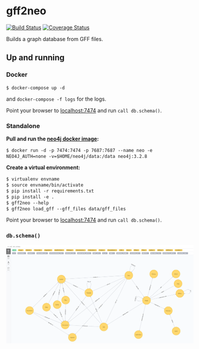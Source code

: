 # gff2neo

[![Build Status](https://travis-ci.org/COMBAT-TB/gff2neo.svg?branch=master)](https://travis-ci.org/COMBAT-TB/gff2neo) [![Coverage Status](https://coveralls.io/repos/github/thobalose/gff2neo/badge.svg)](https://coveralls.io/github/thobalose/gff2neo)

Builds a graph database from GFF files.

## Up and running

### Docker

```
$ docker-compose up -d
```
and `docker-compose -f logs` for the logs.

Point your browser to [localhost:7474](http://0.0.0.0:7474) and run `call db.schema()`.

### Standalone

**Pull and run the [neo4j docker image](https://hub.docker.com/_/neo4j/):**

```
$ docker run -d -p 7474:7474 -p 7687:7687 --name neo -e NEO4J_AUTH=none -v=$HOME/neo4j/data:/data neo4j:3.2.8
```

**Create a virtual environment:**

```
$ virtualenv envname
$ source envname/bin/activate
$ pip install -r requirements.txt
$ pip install -e .
$ gff2neo --help
$ gff2neo load_gff --gff_files data/gff_files
```

Point your browser to [localhost:7474](http://localhost:7474]) and run `call db.schema()`.

### `db.schema()`

![Neo4j_IE](./data/img/dbschema_.png)


